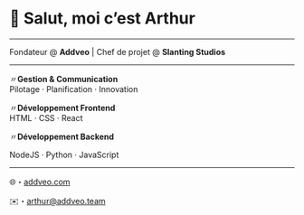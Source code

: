 # 👋 Salut, moi c’est **Arthur**

---

Fondateur @ **Addveo** | Chef de projet @ **Slanting Studios**

---

〃**Gestion & Communication**  
 Pilotage · Planification · Innovation  

〃**Développement Frontend**  
HTML · CSS · React 

〃**Développement Backend**

NodeJS · Python · JavaScript  
 
---

🌐・[addveo.com](https://addveo.com) 

✉️・arthur@addveo.team

